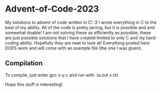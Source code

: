 # Advent-of-Code-2023
My solutions to advent of code written in C! :3
I wrote everything in C to the best of my ability. All of the code is pretty jarring, but it is possible and and somewhat doable! I am not solving these as efficiently as possible; these are just possible solutions that I have created limited to only C and my hard-coding ability.
Hopefully they are neat to look at! Everything posted here DOES work and will come with an example file (the one I was given).

## Compilation
To compile, just enter gcc x-y.c
and run with .\a.out x.txt

Hope this stuff is interesting!

